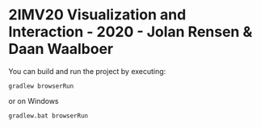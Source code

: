 # 2IMV20 Visualization and Interaction - 2020 - Jolan Rensen & Daan Waalboer

You can build and run the project by executing:

    gradlew browserRun
or on Windows

    gradlew.bat browserRun

